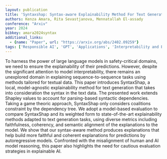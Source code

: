 ```yaml
---
layout: publication
title: 'Syntaxshap: Syntax-aware Explainability Method For Text Generation'
authors: Kenza Amara, Rita Sevastjanova, Mennatallah El-assady
conference: "Arxiv"
year: 2024
bibkey: amara2024syntax
additional_links:
  - {name: "Paper", url: "https://arxiv.org/abs/2402.09259"}
tags: ['Responsible AI', 'GPT', 'Applications', 'Interpretability and Explainability', 'Language Modeling', 'Model Architecture', 'Interpretability', 'Attention Mechanism', 'Pretraining Methods']
---
```

To harness the power of large language models in safety-critical domains, we
need to ensure the explainability of their predictions. However, despite the
significant attention to model interpretability, there remains an unexplored
domain in explaining sequence-to-sequence tasks using methods tailored for
textual data. This paper introduces SyntaxShap, a local, model-agnostic
explainability method for text generation that takes into consideration the
syntax in the text data. The presented work extends Shapley values to account
for parsing-based syntactic dependencies. Taking a game theoric approach,
SyntaxShap only considers coalitions constraint by the dependency tree. We
adopt a model-based evaluation to compare SyntaxShap and its weighted form to
state-of-the-art explainability methods adapted to text generation tasks, using
diverse metrics including faithfulness, coherency, and semantic alignment of
the explanations to the model. We show that our syntax-aware method produces
explanations that help build more faithful and coherent explanations for
predictions by autoregressive models. Confronted with the misalignment of human
and AI model reasoning, this paper also highlights the need for cautious
evaluation strategies in explainable AI.
